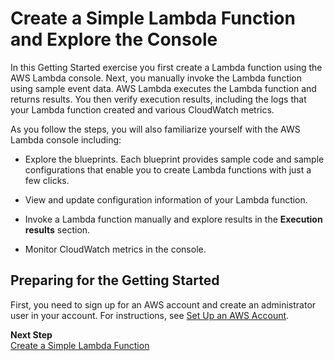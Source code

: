 # Create a Simple Lambda Function and Explore the Console<a name="getting-started-create-function"></a>

In this Getting Started exercise you first create a Lambda function using the AWS Lambda console\. Next, you manually invoke the Lambda function using sample event data\. AWS Lambda executes the Lambda function and returns results\. You then verify execution results, including the logs that your Lambda function created and various CloudWatch metrics\. 

As you follow the steps, you will also familiarize yourself with the AWS Lambda console including:

+ Explore the blueprints\. Each blueprint provides sample code and sample configurations that enable you to create Lambda functions with just a few clicks\. 

+ View and update configuration information of your Lambda function\.

+ Invoke a Lambda function manually and explore results in the **Execution results** section\.

+ Monitor CloudWatch metrics in the console\.

## Preparing for the Getting Started<a name="get-started-prepare"></a>

First, you need to sign up for an AWS account and create an administrator user in your account\. For instructions, see [Set Up an AWS Account](setup.md)\.

**Next Step**  
[Create a Simple Lambda Function](get-started-create-function.md)